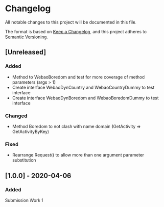 # Changelog
All notable changes to this project will be documented in this file.

The format is based on [Keep a Changelog](https://keepachangelog.com/en/1.0.0/),
and this project adheres to [Semantic Versioning](https://semver.org/spec/v2.0.0.html).

## [Unreleased]
### Added
- Method to WebaoBoredom and test for more coverage of method parameters (args >  1)
- Create interface WebaoDynCountry and WebaoCountryDummy to test interface
- Create interface WebaoDynBoredom and WebaoBoredomDummy to test interface

### Changed
- Method Boredom to not clash with name domain (GetActivity => GetActivityByKey)

### Fixed
- Rearrange Request() to allow more than one argument parameter substitution


## [1.0.0] - 2020-04-06
### Added
Submission Work 1
